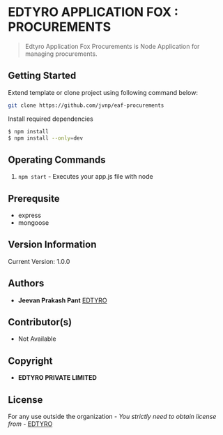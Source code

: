 # EDTYRO APPLICATION FOX : PROCUREMENTS
> Edtyro Application Fox Procurements is Node Application for managing procurements.

## Getting Started
Extend template or clone project using following command below:
```sh
git clone https://github.com/jvnp/eaf-procurements
```

Install required dependencies
```sh
$ npm install
$ npm install --only=dev
```

## Operating Commands
1. `npm start` - Executes your app.js file with node

## Prerequsite
* express
* mongoose

## Version Information
Current Version: 1.0.0

## Authors
* **Jeevan Prakash Pant** [EDTYRO](https://edtyro.com)

## Contributor(s)
 * Not Available

## Copyright
* **EDTYRO PRIVATE LIMITED**

## License
For any use outside the organization - *You strictly need to obtain license from* - [EDTYRO](https://edtyro.com)
